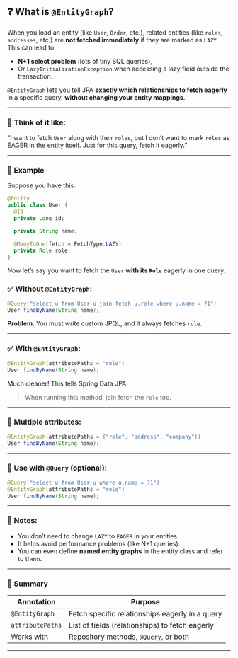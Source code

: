 ## ❓ What is `@EntityGraph`?

When you load an entity (like `User`, `Order`, etc.), related entities (like `roles`, `addresses`, etc.) are **not fetched immediately** if they are marked as `LAZY`. This can lead to:

* **N+1 select problem** (lots of tiny SQL queries),
* Or `LazyInitializationException` when accessing a lazy field outside the transaction.

`@EntityGraph` lets you tell JPA **exactly which relationships to fetch eagerly** in a specific query, **without changing your entity mappings**.

---

### 🧠 Think of it like:

“I want to fetch `User` along with their `roles`, but I don’t want to mark `roles` as EAGER in the entity itself. Just for this query, fetch it eagerly.”

---

### 🧾 Example

Suppose you have this:

```java
@Entity
public class User {
  @Id
  private Long id;

  private String name;

  @ManyToOne(fetch = FetchType.LAZY)
  private Role role;
}
```

Now let’s say you want to fetch the `User` **with its `Role`** eagerly in one query.

### ✅ Without `@EntityGraph`:

```java
@Query("select u from User u join fetch u.role where u.name = ?1")
User findByName(String name);
```

**Problem**: You must write custom JPQL, and it always fetches `role`.

---

### ✅ With `@EntityGraph`:

```java
@EntityGraph(attributePaths = "role")
User findByName(String name);
```

Much cleaner! This tells Spring Data JPA:

> When running this method, join fetch the `role` too.

---

### 🔁 Multiple attributes:

```java
@EntityGraph(attributePaths = {"role", "address", "company"})
User findByName(String name);
```

---

### 🔄 Use with `@Query` (optional):

```java
@Query("select u from User u where u.name = ?1")
@EntityGraph(attributePaths = "role")
User findByName(String name);
```

---

### 📝 Notes:

* You don’t need to change `LAZY` to `EAGER` in your entities.
* It helps avoid performance problems (like N+1 queries).
* You can even define **named entity graphs** in the entity class and refer to them.

---

### 📌 Summary

| Annotation       | Purpose                                         |
| ---------------- | ----------------------------------------------- |
| `@EntityGraph`   | Fetch specific relationships eagerly in a query |
| `attributePaths` | List of fields (relationships) to fetch eagerly |
| Works with       | Repository methods, `@Query`, or both           |

---
